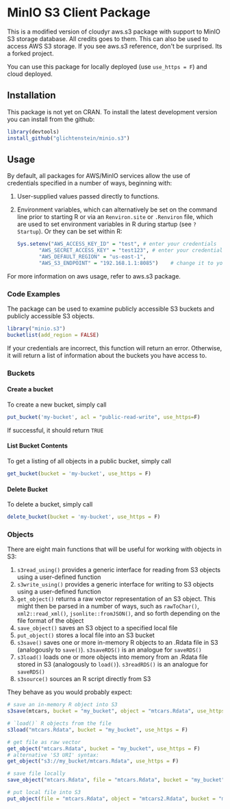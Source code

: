 # MinIO S3 Client Package

This is a modified version of cloudyr aws.s3 package with support to MinIO S3 storage database. All credits goes to them. This can also be used to access AWS S3 storage. If you see aws.s3 reference, don't be surprised. Its a forked project. 

You can use this package for locally deployed (use `use_https = F`) and cloud deployed.

## Installation

This package is not yet on CRAN. To install the latest development version you can install from the github:

```R
library(devtools)
install_github("glichtenstein/minio.s3")
```

## Usage

By default, all packages for AWS/MinIO services allow the use of credentials specified in a number of ways, beginning with:

 1. User-supplied values passed directly to functions.
 2. Environment variables, which can alternatively be set on the command line prior to starting R or via an `Renviron.site` or `.Renviron` file, which are used to set environment variables in R during startup (see `? Startup`). Or they can be set within R:
 
    ```R
    Sys.setenv("AWS_ACCESS_KEY_ID" = "test", # enter your credentials
           "AWS_SECRET_ACCESS_KEY" = "test123", # enter your credentials
           "AWS_DEFAULT_REGION" = "us-east-1",
           "AWS_S3_ENDPOINT" = "192.168.1.1:8085")    # change it to your specific IP and port

    ```
For more information on aws usage, refer to aws.s3 package.  


### Code Examples

The package can be used to examine publicly accessible S3 buckets and publicly accessible S3 objects. 

```R
library("minio.s3")
bucketlist(add_region = FALSE)
```

If your credentials are incorrect, this function will return an error. Otherwise, it will return a list of information about the buckets you have access to.

### Buckets

#### Create a bucket
To create a new bucket, simply call

```R
put_bucket('my-bucket', acl = "public-read-write", use_https=F)
```
If successful, it should return `TRUE`

#### List Bucket Contents
To get a listing of all objects in a public bucket, simply call

```R
get_bucket(bucket = 'my-bucket', use_https = F)
```

#### Delete Bucket
To delete a bucket, simply call

```R
delete_bucket(bucket = 'my-bucket', use_https = F)
```


### Objects

There are eight main functions that will be useful for working with objects in S3:

 1. `s3read_using()` provides a generic interface for reading from S3 objects using a user-defined function
 2. `s3write_using()` provides a generic interface for writing to S3 objects using a user-defined function
 3. `get_object()` returns a raw vector representation of an S3 object. This might then be parsed in a number of ways, such as `rawToChar()`, `xml2::read_xml()`, `jsonlite::fromJSON()`, and so forth depending on the file format of the object
 4. `save_object()` saves an S3 object to a specified local file
 5. `put_object()` stores a local file into an S3 bucket
 6. `s3save()` saves one or more in-memory R objects to an .Rdata file in S3 (analogously to `save()`). `s3saveRDS()` is an analogue for `saveRDS()`
 7. `s3load()` loads one or more objects into memory from an .Rdata file stored in S3 (analogously to `load()`). `s3readRDS()` is an analogue for `saveRDS()`
 8. `s3source()` sources an R script directly from S3

They behave as you would probably expect:

```R
# save an in-memory R object into S3
s3save(mtcars, bucket = "my_bucket", object = "mtcars.Rdata", use_https = F)

# `load()` R objects from the file
s3load("mtcars.Rdata", bucket = "my_bucket", use_https = F)

# get file as raw vector
get_object("mtcars.Rdata", bucket = "my_bucket", use_https = F)
# alternative 'S3 URI' syntax:
get_object("s3://my_bucket/mtcars.Rdata", use_https = F)

# save file locally
save_object("mtcars.Rdata", file = "mtcars.Rdata", bucket = "my_bucket", use_https = F)

# put local file into S3
put_object(file = "mtcars.Rdata", object = "mtcars2.Rdata", bucket = "my_bucket", use_https = F)
```


